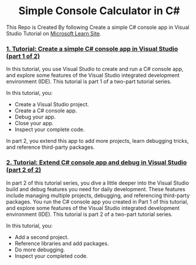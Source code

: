 <h1 align=center>Simple Console Calculator in C#</h1>

This Repo is Created By following Create a simple C# console app in Visual Studio Tutorial on [Microsoft Learn Site](https://learn.microsoft.com/).

<h3> <a href="https://learn.microsoft.com/en-us/visualstudio/get-started/csharp/tutorial-console?view=vs-2022">1. Tutorial: Create a simple C# console app in Visual Studio (part 1 of 2)</a> </h3>

In this tutorial, you use Visual Studio to create and run a C# console app, and explore some features of the Visual Studio integrated development environment (IDE). This tutorial is part 1 of a two-part tutorial series.

In this tutorial, you:

- Create a Visual Studio project.
- Create a C# console app.
- Debug your app.
- Close your app.
- Inspect your complete code.

In part 2, you extend this app to add more projects, learn debugging tricks, and reference third-party packages.

<h3> <a href="https://learn.microsoft.com/en-us/visualstudio/get-started/csharp/tutorial-console-part-2?view=vs-2022">2. Tutorial: Extend C# console app and debug in Visual Studio (part 2 of 2)</a> </h3>
  
  In part 2 of this tutorial series, you dive a little deeper into the Visual Studio build and debug features you need for daily development. These features include managing multiple projects, debugging, and referencing third-party packages. You run the C# console app you created in Part 1 of this tutorial, and explore some features of the Visual Studio integrated development environment (IDE). This tutorial is part 2 of a two-part tutorial series.

In this tutorial, you:

- Add a second project.
- Reference libraries and add packages.
- Do more debugging.
- Inspect your completed code.
